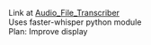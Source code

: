 Link at [Audio_File_Transcriber](https://66nihaal44.github.io/Audio_File_Transcriber/index)<br>
Uses faster-whisper python module<br>
Plan: Improve display

